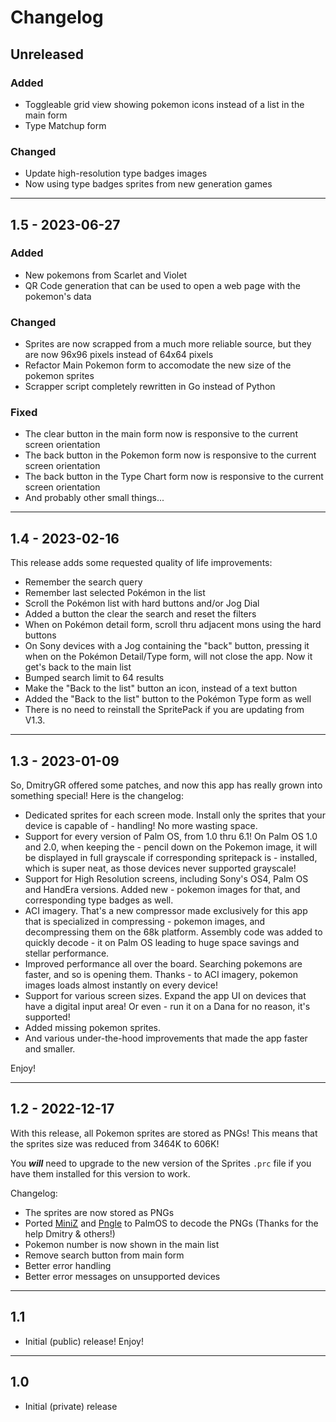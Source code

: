 # Changelog

## Unreleased

### Added
- Toggleable grid view showing pokemon icons instead of a list in the main form
- Type Matchup form 

### Changed
- Update high-resolution type badges images
- Now using type badges sprites from new generation games

---

## 1.5 - 2023-06-27

### Added
- New pokemons from Scarlet and Violet
- QR Code generation that can be used to open a web page with the pokemon's data

### Changed
- Sprites are now scrapped from a much more reliable source, but they are now 96x96 pixels instead of 64x64 pixels
- Refactor Main Pokemon form to accomodate the new size of the pokemon sprites
- Scrapper script completely rewritten in Go instead of Python

### Fixed
- The clear button in the main form now is responsive to the current screen orientation
- The back button in the Pokemon form now is responsive to the current screen orientation
- The back button in the Type Chart form now is responsive to the current screen orientation
- And probably other small things...

---

## 1.4 - 2023-02-16

This release adds some requested quality of life improvements:

- Remember the search query
- Remember last selected Pokémon in the list
- Scroll the Pokémon list with hard buttons and/or Jog Dial
- Added a button the clear the search and reset the filters
- When on Pokémon detail form, scroll thru adjacent mons using the hard buttons
- On Sony devices with a Jog containing the "back" button, pressing it when on the Pokémon Detail/Type form, will not close the app. Now it get's back to the main list
- Bumped search limit to 64 results
- Make the "Back to the list" button an icon, instead of a text button
- Added the "Back to the list" button to the Pokémon Type form as well
- There is no need to reinstall the SpritePack if you are updating from V1.3.

---

## 1.3 - 2023-01-09

So, DmitryGR offered some patches, and now this app has really grown into something special! Here is the changelog:


- Dedicated sprites for each screen mode. Install only the sprites that your device is capable of - handling! No more wasting space.
- Support for every version of Palm OS, from 1.0 thru 6.1! On Palm OS 1.0 and 2.0, when keeping the - pencil down on the Pokemon image, it will be displayed in full grayscale if corresponding spritepack is - installed, which is super neat, as those devices never supported grayscale!
- Support for High Resolution screens, including Sony's OS4, Palm OS and HandEra versions. Added new - pokemon images for that, and corresponding type badges as well.
- ACI imagery. That's a new compressor made exclusively for this app that is specialized in compressing - pokemon images, and decompressing them on the 68k platform. Assembly code was added to quickly decode - it on Palm OS leading to huge space savings and stellar performance.
- Improved performance all over the board. Searching pokemons are faster, and so is opening them. Thanks - to ACI imagery, pokemon images loads almost instantly on every device!
- Support for various screen sizes. Expand the app UI on devices that have a digital input area! Or even - run it on a Dana for no reason, it's supported!
- Added missing pokemon sprites.
- And various under-the-hood improvements that made the app faster and smaller.


Enjoy!

---

## 1.2 - 2022-12-17

With this release, all Pokemon sprites are stored as PNGs! This means that the sprites size was reduced from 3464K to 606K!

You ***will*** need to upgrade to the new version of the Sprites `.prc` file if you have them installed for this version to work. 

Changelog:
- The sprites are now stored as PNGs
- Ported [MiniZ](https://github.com/richgel999/miniz) and [Pngle](https://github.com/kikuchan/pngle) to PalmOS to decode the PNGs (Thanks for the help Dmitry & others!)
- Pokemon number is now shown in the main list
- Remove search button from main form
- Better error handling 
- Better error messages on unsupported devices

---

## 1.1
- Initial (public) release! Enjoy!

---

## 1.0
- Initial (private) release